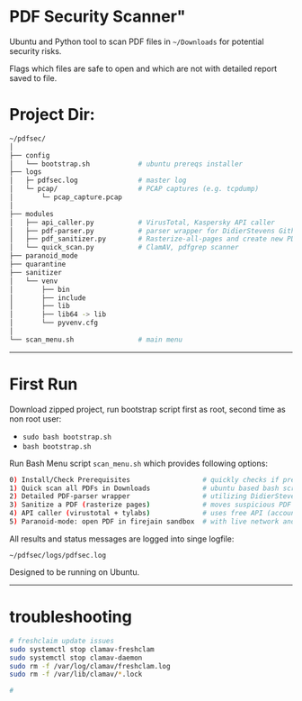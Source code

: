 # PDF Security Scanner" 

Ubuntu and Python tool to scan PDF files in `~/Downloads` for potential security risks. 

Flags which files are safe to open and which are not with detailed report saved to file. 


# Project Dir: 

```bash 
~/pdfsec/
│
├── config
│   └── bootstrap.sh            # ubuntu prereqs installer 
├── logs
│   ├─ pdfsec.log               # master log 
│   └─ pcap/                    # PCAP captures (e.g. tcpdump)
│       └─ pcap_capture.pcap
│
├── modules
│   ├── api_caller.py           # VirusTotal, Kaspersky API caller 
│   ├── pdf-parser.py           # parser wrapper for DidierStevens Github's script 
│   ├── pdf_sanitizer.py        # Rasterize‐all‐pages and create new PDF  
│   └── quick_scan.py           # ClamAV, pdfgrep scanner 
├── paranoid_mode
├── quarantine
├── sanitizer
│   └── venv
│       ├── bin
│       ├── include
│       ├── lib
│       ├── lib64 -> lib
│       └── pyvenv.cfg
│
└── scan_menu.sh                # main menu
```


--- 


# First Run 

Download zipped project, run bootstrap script first as root, second time as non root user: 

- `sudo bash bootstrap.sh` 
- `bash bootstrap.sh`


Run Bash Menu script `scan_menu.sh` which provides following options: 

 

```bash 
0) Install/Check Prerequisites                  # quickly checks if prerequstes are installed, creates venv and installs them if necessary 
1) Quick scan all PDFs in Downloads             # ubuntu based bash script utilizing ClamAV, pdftotext, exiftool
2) Detailed PDF-parser wrapper                  # utilizing DidierStevens pdf_parser script looking for “suspicious” keywords to search for in streams
3) Sanitize a PDF (rasterize pages)             # moves suspicious PDF to sanitized folder 
4) API caller (virustotal + tylabs)             # uses free API (account required) from virutotal and tylabs, to upload and check PDF 
5) Paranoid‐mode: open PDF in firejain sandbox  # with live network and OS monitoring + pcap capture and basic analysis 
```


All results and status messages are logged into singe logfile:

`~/pdfsec/logs/pdfsec.log`

Designed to be running on Ubuntu. 


--- 


# troubleshooting 

```bash 
# freshclaim update issues 
sudo systemctl stop clamav-freshclam
sudo systemctl stop clamav-daemon
sudo rm -f /var/log/clamav/freshclam.log
sudo rm -f /var/lib/clamav/*.lock

# 
```